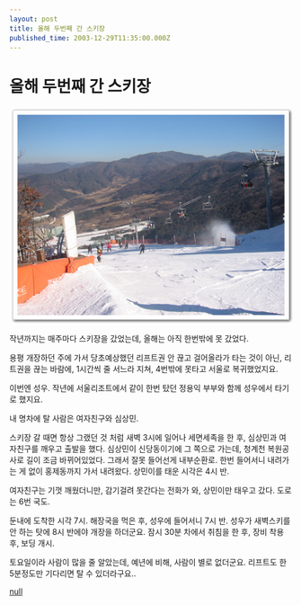 ```yaml
---
layout: post
title: 올해 두번째 간 스키장
published_time: 2003-12-29T11:35:00.000Z
---
```


# 올해 두번째 간 스키장


![](../pds/200902/04/80/a0109780_4989794c6095d.jpg)

작년까지는 매주마다 스키장을 갔었는데, 올해는 아직 한번밖에 못 갔었다.

용평 개장하던 주에 가서 당초예상했던 리프트권 안 끊고 걸어올라가 타는 것이 아닌, 리트권을 끊는 바람에, 1시간씩 줄 서느라 지쳐, 4번밖에 못타고 서울로 복귀했었지요.

이번엔 성우. 작년에 서울리조트에서 같이 한번 탔던 정용익 부부와 함께 성우에서 타기로 했지요.

내 명차에 탈 사람은 여자친구와 심상민.

스키장 갈 때면 항상 그랬던 것 처럼 새벽 3시에 일어나 세면세족을 한 후, 심상민과 여자친구를 깨우고 출발을 했다. 심상민이 신당동이기에 그 쪽으로 가는데, 청계천 복원공사로 길이 조금 바뀌어있었다. 그래서 잘못 들어선게 내부순환로. 한번 들어서니 내려가는 게 없이 홍제동까지 가서 내려왔다. 상민이를 태운 시각은 4시 반.

여자친구는 기껏 깨웠더니만, 감기걸려 못간다는 전화가 와, 상민이만 태우고 갔다. 도로는 6번 국도.

둔내에 도착한 시각 7시. 해장국을 먹은 후, 성우에 들어서니 7시 반. 성우가 새벽스키를 안 하는 탓에 8시 반에야 개장을 하더군요. 잠시 30분 차에서 취침을 한 후, 장비 착용 후, 보딩 개시.

토요일이라 사람이 많을 줄 알았는데, 예년에 비해, 사람이 별로 없더군요. 리프트도 한 5분정도만 기다리면 탈 수 있더라구요..

[null](../6166947.html#6166947_1)

